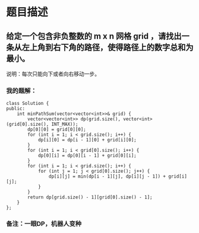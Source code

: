 # 题目描述
## 给定一个包含非负整数的 m x n 网格 grid ，请找出一条从左上角到右下角的路径，使得路径上的数字总和为最小。
说明：每次只能向下或者向右移动一步。
### 我的题解：
```
class Solution {
public:
    int minPathSum(vector<vector<int>>& grid) {
        vector<vector<int>> dp(grid.size(), vector<int>(grid[0].size(), INT_MAX));
        dp[0][0] = grid[0][0];
        for (int i = 1; i < grid.size(); i++) {
            dp[i][0] = dp[i - 1][0] + grid[i][0];
        }
        for (int i = 1; i < grid[0].size(); i++) {
            dp[0][i] = dp[0][i - 1] + grid[0][i];
        }
        for (int i = 1; i < grid.size(); i++) {
            for (int j = 1; j < grid[0].size(); j++) {
                dp[i][j] = min(dp[i - 1][j], dp[i][j - 1]) + grid[i][j];
            }
        }
        return dp[grid.size() - 1][grid[0].size() - 1];
    }
};
```
### **备注**：一眼DP，机器人变种
